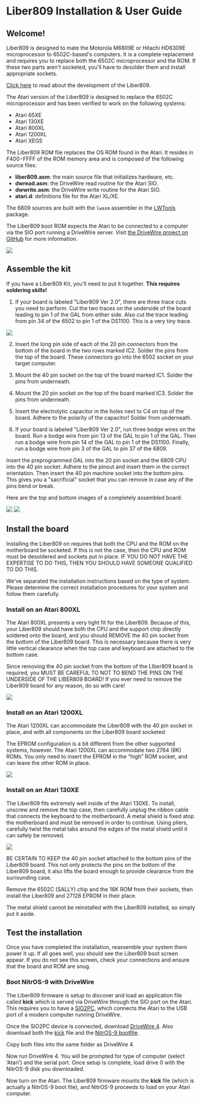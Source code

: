 # Liber809 Installation & User Guide

## Welcome!

Liber809 is designed to mate the Motorola M6809E or Hitachi HD6309E microprocessor to 6502C-based's computers. It is a complete replacement and requires you to replace both the 6502C microprocessor and the ROM. If these two parts aren't socketed, you'll have to desolder them and install appropriate sockets.

[Click here](http://liber809.blogspot.com) to read about the development of the Liber809.

The Atari version of the Liber809 is designed to replace the 6502C microprocessor and has been verified to work on the following systems:

- Atari 65XE
- Atari 130XE
- Atari 800XL
- Atari 1200XL
- Atari XEGS

The Liber809 ROM file replaces the OS ROM found in the Atari. It resides in $F400-$FFFF of the ROM memory area and is composed of the following source files:

- **liber809.asm**: the main source file that initializes hardware, etc.
- **dwread.asm**: the DriveWire read routine for the Atari SIO.
- **dwwrite.asm**: the DriveWire write routine for the Atari SIO.
- **atari.d**: definitions file for the Atari XL/XE.

The 6809 sources are built with the `lwasm` assembler in the [LWTools](http://www.lwtools.ca) package.

The Liber809 boot ROM expects the Atari to be connected to a computer via the SIO port running a DriveWire server. Visit [the DriveWire project on GitHub](http://http://github.com/boisy/drivewire) for more information.

![](images/socket.png)

## Assemble the kit

If you have a Liber809 Kit, you'll need to put it together. **This requires soldering skills!** 

1. If your board is labeled "Liber809 Ver 2.0", there are three trace cuts you need to perform. Cut the two traces on the underside of the board leading to pin 1 of the GAL from either side. Also cut the trace leading from pin 34 of the 6502 to pin 1 of the DS1100. This is a very tiny trace.

![](images/tracecut.png)

2. Insert the long pin side of each of the 20 pin connectors from the bottom of the board in the two rows marked IC2. Solder the pins from the top of the board. These connectors go into the 6502 socket on your target computer.

3. Mount the 40 pin socket on the top of the board marked IC1. Solder the pins from underneath.

4. Mount the 20 pin socket on the top of the board marked IC3. Solder the pins from underneath.

5. Insert the electrolytic capacitor in the holes next to C4 on top of the board. Adhere to the polarity of the capacitor! Solder from underneath.

6. If your board is labeled "Liber809 Ver 2.0", run three bodge wires on the board. Run a bodge wire from pin 13 of the GAL to pin 1 of the GAL. Then run a bodge wire from pin 14 of the GAL to pin 1 of the DS1100. Finally, run a bodge wire from pin 3 of the GAL to pin 37 of the 6809.
	
Insert the preprogrammed GAL into the 20 pin socket and the 6809 CPU into the 40 pin socket. Adhere to the pinout and insert them in the correct orientation. Then insert the 40 pin machine socket into the bottom pins. This gives you a "sacrificial" socket that you can remove in case any of the pins bend or break.

Here are the top and bottom images of a completely assembled board:

![](images/liber809top.png)
![](images/liber809bottom.png)

## Install the board

Installing the Liber809 on requires that both the CPU and the ROM on the motherboard be socketed.  If this is not the case, then the CPU and ROM must be desoldered and sockets put in place.  IF YOU DO NOT HAVE THE EXPERTISE TO DO THIS, THEN YOU SHOULD HAVE SOMEONE QUALIFIED TO DO THIS.

We’ve separated the installation instructions based on the type of system.  Please determine the correct installation procedures for your system and follow them carefully.

### Install on an Atari 800XL

The Atari 800XL presents a very tight fit for the Liber809.  Because of this, your Liber809 should have both the CPU and the support chip directly soldered onto the board, and you should REMOVE the 40 pin socket from the bottom of the Liber809 board.  This is necessary because there is very little vertical clearance when the top case and keyboard are attached to the bottom case.

Since removing the 40 pin socket from the bottom of the LIber809 board is required, you MUST BE CAREFUL TO NOT TO BEND THE PINS ON THE UNDERSIDE OF THE LIBER809 BOARD!  If you ever need to remove the Liber809 board for any reason, do so with care!

![](images/atari800xl.png)

### Install on an Atari 1200XL

The Atari 1200XL can accommodate the Liber809 with the 40 pin socket in place, and with all components on the Liber809 board socketed 

The EPROM configuration is a bit different from the other supported systems, however.  The Atari 1200XL can accommodate two 2764 (8K) ROMs.  You only need to insert the EPROM in the “high” ROM socket, and can leave the other ROM in place.

![](images/atari1200xl.png)

### Install on an Atari 130XE

The Liber809 fits extremely well inside of the Atari 130XE. To install, unscrew and remove the top case, then carefully unplug the ribbon cable that connects the keyboard to the motherboard.  A metal shield is fixed atop the motherboard and must be removed in order to continue.  Using pliers, carefully twist the metal tabs around the edges of the metal shield until it can safely be removed.

![](images/atari130xe.png)

BE CERTAIN TO KEEP the 40 pin socket attached to the bottom pins of the Liber809 board.  This not only protects the pins on the bottom of the Liber809 board, it also lifts the board enough to provide clearance from the surrounding case.

Remove the 6502C (SALLY) chip and the 16K ROM from their sockets, then install the Liber809 and 27128 EPROM in their place.

The metal shield cannot be reinstalled with the Liber809 installed, so simply put it aside.  

## Test the installation

Once you have completed the installation, reassemble your system them power it up.  If all goes well, you should see the Liber809 boot screen appear.  If you do not see this screen, check your connections and ensure that the board and ROM are snug.

### Boot NitrOS-9 with DriveWire

The Liber809 firmware is setup to discover and load an application file called **kick** which is served via DriveWire through the SIO port on the Atari.  This requires you to have a [SIO2PC](https://www.atarimax.com/sio2pc/documentation/index.html), which connects the Atari to the USB port of a modern computer running DriveWire.

Once the SIO2PC device is connected, download [DriveWire 4](https://github.com/qbancoffee/drivewire4). Also download both the [kick](https://github.com/boisy/liber809/blob/master/atari/nitros9/kick) file and the [NitrOS-9 bootfile](https://github.com/boisy/liber809/blob/master/atari/nitros9/nos96809l1v030209atari.dsk).

Copy both files into the same folder as DriveWire 4.

Now run DriveWire 4.  You will be prompted for type of computer (select ‘Atari’) and the serial port. Once setup is complete, load drive 0 with the NitrOS-9 disk you downloaded.

Now turn on the Atari. The Liber809 firmware mounts the **kick** file (which is actually a NitrOS-9 boot file), and NitrOS-9 proceeds to load on your Atari computer.
